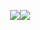 <p align="center"><a href="https://sotudy.tistory.com/"><img src="https://img.shields.io/badge/My blog-A9BCF5?style=flat-square&logo=GitHub Sponsors&logoColor=white&link=https://sotudy.tistory.com/"/></a><a 
href="https://soyoung24.github.io/"><img src="https://img.shields.io/badge/Homepage-D0A9F5?style=flat-square&logo=HomeAdvisor
&logoColor=white&labelColor=white&link=https://soyoung24.github.io/"/></a></p>
